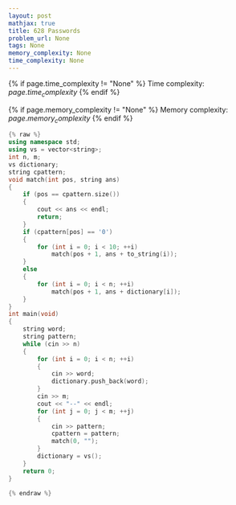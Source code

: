 ```yaml
---
layout: post
mathjax: true
title: 628 Passwords
problem_url: None
tags: None
memory_complexity: None
time_complexity: None
---
```




{% if page.time_complexity != "None" %}
Time complexity: ${{ page.time_complexity }}$
{% endif %}

{% if page.memory_complexity != "None" %}
Memory complexity: ${{ page.memory_complexity }}$
{% endif %}

```cpp
{% raw %}
using namespace std;
using vs = vector<string>;
int n, m;
vs dictionary;
string cpattern;
void match(int pos, string ans)
{
    if (pos == cpattern.size())
    {
        cout << ans << endl;
        return;
    }
    if (cpattern[pos] == '0')
    {
        for (int i = 0; i < 10; ++i)
            match(pos + 1, ans + to_string(i));
    }
    else
    {
        for (int i = 0; i < n; ++i)
            match(pos + 1, ans + dictionary[i]);
    }
}
int main(void)
{
    string word;
    string pattern;
    while (cin >> n)
    {
        for (int i = 0; i < n; ++i)
        {
            cin >> word;
            dictionary.push_back(word);
        }
        cin >> m;
        cout << "--" << endl;
        for (int j = 0; j < m; ++j)
        {
            cin >> pattern;
            cpattern = pattern;
            match(0, "");
        }
        dictionary = vs();
    }
    return 0;
}

{% endraw %}
```